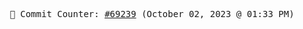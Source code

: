<p align="center">
    <samp>
        📮 Commit Counter: <a href="https://github.com/Javascript-void0/Javascript-void0/commits/main">#69239</a> (October 02, 2023 @ 01:33 PM)
    </samp>
</p>